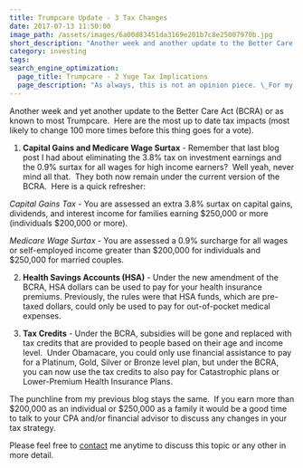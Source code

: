 ```yaml
---
title: Trumpcare Update - 3 Tax Changes
date: 2017-07-13 11:50:00
image_path: /assets/images/6a00d83451da3169e201b7c8e25007970b.jpg
short_description: "Another week and another update to the Better Care Act (BCRA) or as known to most Trumpcare. \_Here are the most up to date tax impacts (most likely to change 100 more times before this thing goes for a vote):"
category: investing
tags:
search_engine_optimization:
  page_title: Trumpcare - 2 Yuge Tax Implications
  page_description: "As always, this is not an opinion piece. \_For my full stance on the Better Care Act (BCRA) you'll have to wait for my exclusive Rachel Maddow interview airing soon. \_For now, we can look at the tax implications if the current BCRA is passed through the senate."
---
```



Another week and yet another update to the Better Care Act (BCRA) or as known to most Trumpcare. &nbsp;Here are the most up to date tax impacts (most likely to change 100 more times before this thing goes for a vote).

1) **Capital Gains and Medicare Wage Surtax** - Remember that last blog post I had about eliminating the 3.8% tax on investment earnings and the 0.9% surtax for all wages for high income earners? &nbsp;Well yeah, never mind all that. &nbsp;They both now remain under the current version of the BCRA. &nbsp;Here is a quick refresher:

*Capital Gains Tax* - You are assessed an extra 3.8% surtax on capital gains, dividends, and interest income for families earning $250,000 or more (individuals $200,000 or more). &nbsp;

*Medicare Wage Surtax* - You are assessed a 0.9% surcharge for all wages or self-employed income greater than $200,000 for individuals and $250,000 for married couples. &nbsp;

2) **Health Savings Accounts (HSA)** - Under the new amendment of the BCRA, HSA dollars can be used to pay for your health insurance premiums. Previously, the rules were that HSA funds, which are pre-taxed dollars, could only be used to pay for out-of-pocket medical expenses.

3) **Tax Credits** - Under the BCRA, subsidies will be gone and replaced with tax credits that are provided to people based on their age and income level. &nbsp;Under Obamacare, you could only use financial assistance to pay for a Platinum, Gold, Silver or Bronze level plan, but under the BCRA, you can now use the tax credits to also pay for Catastrophic plans or Lower-Premium Health Insurance Plans.&nbsp;

The punchline from my previous blog stays the same. &nbsp;If you earn more than $200,000 as an individual or $250,000 as a family it would be a good time to talk to your CPA and/or financial advisor to discuss any changes in your tax strategy.

Please feel free to&nbsp;[contact](/contact/)&nbsp;me anytime to discuss this topic or any other in more detail.